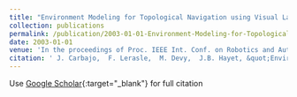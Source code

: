 ```yaml
---
title: "Environment Modeling for Topological Navigation using Visual Landmarks and Range Data"
collection: publications
permalink: /publication/2003-01-01-Environment-Modeling-for-Topological-Navigation-using-Visual-Landmarks-and-Range-Data
date: 2003-01-01
venue: 'In the proceedings of Proc. IEEE Int. Conf. on Robotics and Automation (ICRA&apos;03)'
citation: ' J. Carbajo,  F. Lerasle,  M. Devy,  J.B. Hayet, &quot;Environment Modeling for Topological Navigation using Visual Landmarks and Range Data.&quot; In the proceedings of Proc. IEEE Int. Conf. on Robotics and Automation (ICRA&amp;apos;03), 2003.'
---
```

Use [Google Scholar](https://scholar.google.com/scholar?q=Environment+Modeling+for+Topological+Navigation+using+Visual+Landmarks+and+Range+Data){:target="_blank"} for full citation